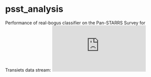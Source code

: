 # psst_analysis

Performance of real-bogus classifier on the Pan-STARRS Survey for Transiets data stream:
![image][plot]

[plot]: https://github.com/dwright04/psst_analysis/blob/master/live_performance.pdf "live performance"
